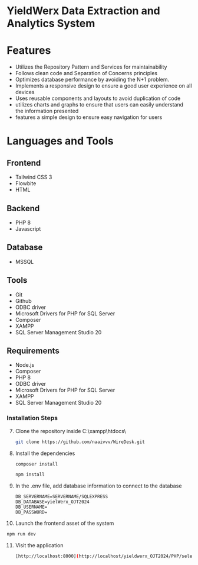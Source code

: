 # YieldWerx Data Extraction and Analytics System

# Features
- Utilizes the Repository Pattern and Services for maintainability
- Follows clean code and Separation of Concerns principles
- Optimizes database performance by avoiding the N+1 problem.
- Implements a responsive design to ensure a good user experience on all devices
- Uses reusable components and layouts to avoid duplication of code
- utilizes charts and graphs to ensure that users can easily understand the information presented
- features a simple design to ensure easy navigation for users

# Languages and Tools
## Frontend
- Tailwind CSS 3
- Flowbite
- HTML

## Backend
- PHP 8
- Javascript

## Database
- MSSQL

## Tools
- Git
- Github
- ODBC driver
- Microsoft Drivers for PHP for SQL Server
- Composer
- XAMPP
- SQL Server Management Studio 20
 
## Requirements
- Node.js
- Composer
- PHP 8
- ODBC driver
- Microsoft Drivers for PHP for SQL Server
- XAMPP
- SQL Server Management Studio 20

### Installation Steps

7. Clone the repository inside C:\xampp\htdocs\

   ```bash
   git clone https://github.com/naaivvv/WireDesk.git
   ```

8. Install the dependencies

   ```bash
   composer install
   ```

   ```bash
   npm install
   ```
9. In the .env file, add database information to connect to the database

   ```env
   DB_SERVERNAME=SERVERNAME/SQLEXPRESS
   DB_DATABASE=yielWerx_OJT2024
   DB_USERNAME=
   DB_PASSWORD=

   ```
10. Launch the frontend asset of the system

   ```bash
   npm run dev
   ```
11. Visit the application

    ```bash
    [http://localhost:8000](http://localhost/yieldwerx_OJT2024/PHP/selection_page.php)
    ```

